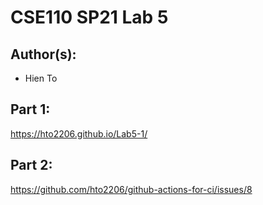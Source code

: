 # CSE110 SP21 Lab 5

## Author(s):
- Hien To

## Part 1:

https://hto2206.github.io/Lab5-1/

## Part 2:

https://github.com/hto2206/github-actions-for-ci/issues/8
